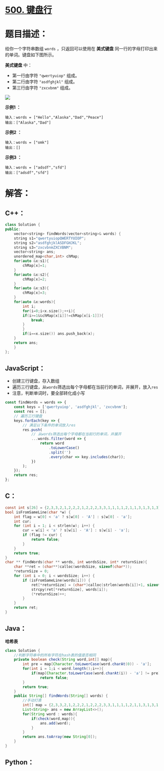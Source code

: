 # [500. 键盘行](https://leetcode-cn.com/problems/keyboard-row/)

# 题目描述：

给你一个字符串数组 `words` ，只返回可以使用在 **美式键盘** 同一行的字母打印出来的单词。键盘如下图所示。

**美式键盘** 中：

- 第一行由字符 `"qwertyuiop"` 组成。
- 第二行由字符 `"asdfghjkl"` 组成。
- 第三行由字符 `"zxcvbnm"` 组成。

![](https://assets.leetcode-cn.com/aliyun-lc-upload/uploads/2018/10/12/keyboard.png)

**示例1 ：**

```
输入：words = ["Hello","Alaska","Dad","Peace"]
输出：["Alaska","Dad"]
```

**示例2 ：**

```
输入：words = ["omk"]
输出：[]
```

**示例3 ：**

```
输入：words = ["adsdf","sfd"]
输出：["adsdf","sfd"]
```



# 解答：

## C++：

```cpp
class Solution {
public:
    vector<string> findWords(vector<string>& words) {
    string s1="qwertyuiopQWERTYUIOP";
    string s2="asdfghjklASDFGHJKL";
    string s3="zxcvbnmZXCVBNM";
    vector<string> ans;
    unordered_map<char,int> chMap;
    for(auto &x:s1){
        chMap[x]=1;
    }
    for(auto &x:s2){
        chMap[x]=2;
    }
    for(auto &x:s3){
        chMap[x]=3;
    }
    for(auto &x:words){
        int i;
        for(i=0;i<x.size();++i){
        if(i>=1&&chMap[x[i]]!=chMap[x[i-1]]){
            break;
        }
        }
        if(i==x.size()) ans.push_back(x);
    }
    return ans;
    }
};
```

## JavaScript：

- 创建三行键盘，存入数组
- 遍历三行键盘，从`words`筛选出每个字母都在当前行的单词，并展开，放入`res`
- 注意，判断单词时，要全部转化成小写

```JavaScript
const findWords = words => {
    const keys = ['qwertyuiop', 'asdfghjkl', 'zxcvbnm'];
    const res = [];
    // 遍历三行键盘
    keys.forEach(key => {
        // 满足以下条件的单词放入res
        res.push(
            // 从words筛选出每个字母都在当前行的单词，并展开
            ...words.filter(word => {
                return word
                    .toLowerCase()
                    .split('')
                    .every(char => key.includes(char));
            })
        );
    });
    return res;
};
```

## C：

```c
const int s[26] = {2,3,3,2,1,2,2,2,1,2,2,2,3,3,1,1,1,1,2,1,1,3,1,3,1,3};
bool isFromSameLine(char *w) {
    int flag = w[0] < 'a' ? s[w[0] - 'A'] : s[w[0] - 'a'];
    int cur;
    for (int i = 1; i < strlen(w); i++) {
        cur = w[i] < 'a' ? s[w[i] - 'A'] : s[w[i] - 'a'];
        if (flag != cur) {
            return false; 
        }
    }
    return true; 
}
char ** findWords(char ** words, int wordsSize, int* returnSize){
    char **ret = (char**)calloc(wordsSize, sizeof(char*));
    *returnSize = 0;
    for (int i = 0; i < wordsSize; i++) {
        if (isFromSameLine(words[i])) {
            ret[*returnSize] = (char*)calloc(strlen(words[i])+1, sizeof(char));
            strcpy(ret[*returnSize], words[i]);
            (*returnSize)++;
        }
    }
    return ret;
}
```

## Java：
**哈希表**
```java
class Solution {
    //判断字符串中的所有字符在hash表的值是否相同
    private boolean check(String word,int[] map){
        int pre = map[Character.toLowerCase(word.charAt(0)) - 'a'];
        for(int i = 1;i < word.length();i++){
            if(map[Character.toLowerCase(word.charAt(i)) - 'a'] != pre)
                return false;
        }
        return true;
    }
    public String[] findWords(String[] words) {
        //手动打表
        int[] map = {2,3,3,2,1,2,2,2,1,2,2,2,3,3,1,1,1,1,2,1,1,3,1,3,1,3};
        List<String> ans = new ArrayList<>();
        for(String word : words){
            if(check(word,map)){
                ans.add(word);
            }
        }
        return ans.toArray(new String[0]);
    }
}
```

## Python：

```python

```
